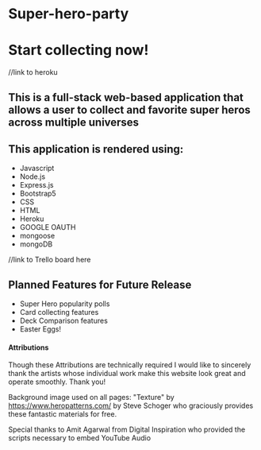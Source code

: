 # Super-hero-party

# Start collecting now! 
//link to heroku

## This is a full-stack web-based application that allows a user to collect and favorite super heros across multiple universes
## This application is rendered using: 
 * Javascript
 * Node.js
 * Express.js
 * Bootstrap5
 * CSS
 * HTML
 * Heroku
 * GOOGLE OAUTH
 * mongoose
 * mongoDB
 

 //link to Trello board here
 
 ## Planned Features for Future Release
 * Super Hero popularity polls
 * Card collecting features
 * Deck Comparison features 
 * Easter Eggs! 
 
 
 #### Attributions
 Though these Attributions are technically required I would like to sincerely thank the artists whose individual work make this website look great and operate smoothly. Thank you!
 
 Background image used on all pages: "Texture" by https://www.heropatterns.com/ by Steve Schoger who graciously provides these fantastic materials for free. 

 Special thanks to Amit Agarwal from Digital Inspiration who provided the scripts necessary to embed YouTube Audio
